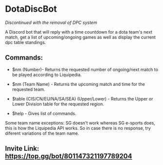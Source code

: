 # DotaDiscBot

_Discontinued with the removal of DPC system_

 A Discord bot that will reply with a time countdown for a dota team's next match, get a list of upcoming/ongoing games as well as display the current dpc table standings.
 
 ## Commands:
- $nm (Number)- Returns the requested number of ongoing/next match to be played according to Liquipedia.

- $nm (Team Name) - Returns the upcoming match and time for the requested team.

- $table (CIS/CN/EU/NA/SA/SEA) (Upper/Lower) - Returns the Upper or Lower Division table for the requested region.

- $help - Gives list of commands.

Some team name exceptions: SG doesn't work whereas SG e-sports does, this is how the Liquipedia API works. So in case there is no response, try diferent variations of the team name.

## Invite Link: https://top.gg/bot/801147321197789204
